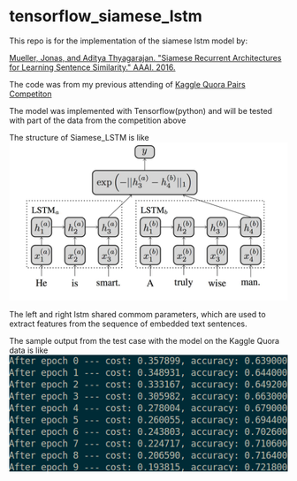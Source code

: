# tensorflow_siamese_lstm

This repo is for the implementation of the siamese lstm model by: <br>

<a href = "http://www.mit.edu/~jonasm/info/MuellerThyagarajan_AAAI16.pdf">Mueller, Jonas, and Aditya Thyagarajan. "Siamese Recurrent Architectures for Learning Sentence Similarity." AAAI. 2016.</a>

The code was from my previous attending of <a href="https://www.kaggle.com/c/quora-question-pairs">Kaggle Quora Pairs Competiton</a>

The model was implemented with Tensorflow(python) and will be tested with part of the data from the competition above

The structure of Siamese_LSTM is like
<img src="siamese_lstm_image.jpeg">

The left and right lstm shared commom parameters, which are used to extract features from the sequence of embedded text sentences.

The sample output from the test case with the model on the Kaggle Quora data is like
<img src="smaple_output.png">
